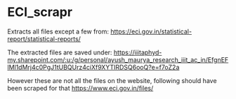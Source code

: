 # ECI_scrapr
Extracts all files except a few from: 
https://eci.gov.in/statistical-report/statistical-reports/

The extracted files are saved under:
https://iiitaphyd-my.sharepoint.com/:u:/g/personal/ayush_maurya_research_iiit_ac_in/EfgnEFlMl1dMrj4c0PgJ1tUBQUrz4ciXf9XYTIRDSQ6ooQ?e=f7oZ2a

However these are not all the files on the website, following should have been scraped for that https://www.eci.gov.in/files/ 

